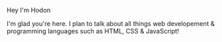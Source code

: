  Hey I'm Hodon

I'm glad you're  here. I plan to talk about all things web developement & programming languages such as HTML, CSS & JavaScript!
